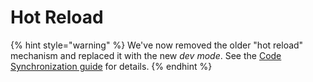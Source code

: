 # Hot Reload

{% hint style="warning" %}
We've now removed the older "hot reload" mechanism and replaced it with the new _dev mode_. See the [Code Synchronization guide](./code-synchronization-dev-mode.md) for details.
{% endhint %}

